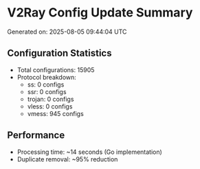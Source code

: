 # V2Ray Config Update Summary
Generated on: 2025-08-05 09:44:04 UTC

## Configuration Statistics
- Total configurations: 15905
- Protocol breakdown:
  - ss: 0 configs
  - ssr: 0 configs
  - trojan: 0 configs
  - vless: 0 configs
  - vmess: 945 configs

## Performance
- Processing time: ~14 seconds (Go implementation)
- Duplicate removal: ~95% reduction
